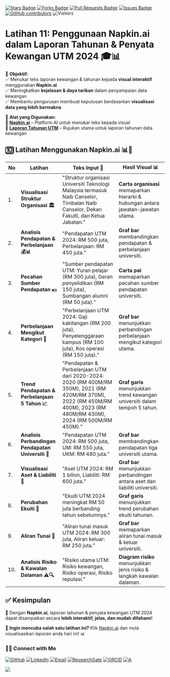 <a href="https://github.com/drshahizan/short-course/stargazers"><img src="https://img.shields.io/github/stars/drshahizan/short-course" alt="Stars Badge"/></a>
<a href="https://github.com/drshahizan/short-course/network/members"><img src="https://img.shields.io/github/forks/drshahizan/short-course" alt="Forks Badge"/></a>
<a href="https://github.com/drshahizan/short-course/pulls"><img src="https://img.shields.io/github/issues-pr/drshahizan/short-course" alt="Pull Requests Badge"/></a>
<a href="https://github.com/drshahizan/short-course"><img src="https://img.shields.io/github/issues/drshahizan/short-course" alt="Issues Badge"/></a>
<a href="https://github.com/drshahizan/short-course/graphs/contributors"><img alt="GitHub contributors" src="https://img.shields.io/github/contributors/drshahizan/short-course?color=2b9348"></a>
![Visitors](https://api.visitorbadge.io/api/visitors?path=https%3A%2F%2Fgithub.com%2Fdrshahizan%2Fshort-course&labelColor=%23d9e3f0&countColor=%23697689&style=flat)

# Latihan 11: Penggunaan Napkin.ai dalam Laporan Tahunan & Penyata Kewangan UTM 2024 🎓📊

📌 **Objektif:**  
✅ Menukar teks laporan kewangan & tahunan kepada **visual interaktif** menggunakan **Napkin.ai**  
✅ Meningkatkan **kejelasan & daya tarikan** dalam penyampaian data kewangan  
✅ Membantu pengurusan membuat keputusan berdasarkan **visualisasi data yang lebih bermakna**  

📌 **Alat yang Digunakan:**  
🔹 **[Napkin.ai](https://app.napkin.ai/)** – Platform AI untuk menukar teks kepada visual  
🔹 **[Laporan Tahunan UTM](https://osca.utm.my/annual-report/)** – Rujukan utama untuk laporan tahunan data kewangan  

## 🔟 Latihan Menggunakan Napkin.ai 📊🧠

| **No** | **Latihan** | **Teks Input 📑** | **Hasil Visual 📊** |
|--------|------------|-------------------|---------------------|
| 1. | **Visualisasi Struktur Organisasi 🏛️** | "Struktur organisasi Universiti Teknologi Malaysia termasuk Naib Canselor, Timbalan Naib Canselor, Dekan Fakulti, dan Ketua Jabatan." | **Carta organisasi** memaparkan hierarki & hubungan antara jawatan-jawatan utama. |
| 2. | **Analisis Pendapatan & Perbelanjaan 💰📊** | "Pendapatan UTM 2024: RM 500 juta, Perbelanjaan: RM 450 juta." | **Graf bar** membandingkan pendapatan & perbelanjaan universiti. |
| 3. | **Pecahan Sumber Pendapatan 💵** | "Sumber pendapatan UTM: Yuran pelajar (RM 300 juta), Geran penyelidikan (RM 150 juta), Sumbangan alumni (RM 50 juta)." | **Carta pai** memaparkan pecahan sumber pendapatan universiti. |
| 4. | **Perbelanjaan Mengikut Kategori 📑** | "Perbelanjaan UTM 2024: Gaji kakitangan (RM 200 juta), Penyelenggaraan kampus (RM 100 juta), Kos operasi (RM 150 juta)." | **Graf bar** menunjukkan perbandingan perbelanjaan mengikut kategori utama. |
| 5. | **Trend Pendapatan & Perbelanjaan 5 Tahun 📈** | "Pendapatan & Perbelanjaan UTM dari 2020-2024: 2020 (RM 400M/RM 350M), 2021 (RM 420M/RM 370M), 2022 (RM 450M/RM 400M), 2023 (RM 480M/RM 430M), 2024 (RM 500M/RM 450M)." | **Graf garis** menunjukkan trend kewangan universiti dalam tempoh 5 tahun. |
| 6. | **Analisis Perbandingan Pendapatan Universiti 🏫** | "Pendapatan UTM 2024: RM 500 juta, UM: RM 550 juta, UKM: RM 480 juta." | **Graf bar** membandingkan pendapatan tiga universiti utama. |
| 7. | **Visualisasi Aset & Liabiliti 🏦** | "Aset UTM 2024: RM 1 bilion, Liabiliti: RM 600 juta." | **Graf bar** menunjukkan perbandingan antara aset dan liabiliti universiti. |
| 8. | **Perubahan Ekuiti 🔄** | "Ekuiti UTM 2024 meningkat RM 50 juta berbanding tahun sebelumnya." | **Graf garis** menunjukkan trend perubahan ekuiti tahunan. |
| 9. | **Aliran Tunai 💸** | "Aliran tunai masuk UTM 2024: RM 300 juta, Aliran keluar: RM 250 juta." | **Graf bar** memaparkan aliran tunai masuk & keluar universiti. |
| 10. | **Analisis Risiko & Kawalan Dalaman ⚠️🔍** | "Risiko utama UTM: Risiko kewangan, Risiko operasi, Risiko reputasi." | **Diagram risiko** menunjukkan jenis risiko & langkah kawalan dalaman. |

## **✅ Kesimpulan**  
🎯 Dengan **Napkin.ai**, laporan tahunan & penyata kewangan UTM 2024 dapat disampaikan secara **lebih interaktif, jelas, dan mudah difahami**!  

🚀 **Ingin mencuba salah satu latihan ini?** Klik [Napkin.ai](https://app.napkin.ai/) dan mula visualisasikan laporan anda hari ini! 📊


### 🙌🏻 Connect with Me
<p align="left">
    <a href="https://github.com/drshahizan" target="_blank"><img alt="GitHub" src="https://img.shields.io/badge/-@drshahizan-181717?style=flat-square&logo=GitHub&logoColor=white"></a>
    <a href="https://www.linkedin.com/in/drshahizan" target="_blank"><img alt="LinkedIn" src="https://img.shields.io/badge/-drshahizan-blue?style=flat-square&logo=Linkedin&logoColor=white&link=https://www.linkedin.com/in/drshahizan/"></a>
    <a href="mailto:shahizan@utm.my" target="_blank"><img alt="Email" src="https://img.shields.io/badge/-shahizan@utm.my-c14438?style=flat-square&logo=Gmail&logoColor=white&link=mailto:shahizan@utm.my.com"></a>
    <a href="https://www.researchgate.net/profile/Mohd-Othman-28" target="_blank"><img alt="ResearchGate" src="https://img.shields.io/badge/-ResearchGate-00CCBB?style=flat-square&logo=ResearchGate&logoColor=white"></a>
    <a href="https://orcid.org/0000-0003-4261-1873" target="_blank"><img alt="ORCID" src="https://img.shields.io/badge/-ORCID-A6CE39?style=flat-square&logo=ORCID&logoColor=white"></a> 
 <a href="https://visitorbadge.io/status?path=https%3A%2F%2Fgithub.com%2Fdrshahizan" target="_blank"><img alt="A" src="https://api.visitorbadge.io/api/visitors?path=https%3A%2F%2Fgithub.com%2Fdrshahizan&labelColor=%23697689&countColor=%23555555&style=plastic"></a>
 
![](https://hit.yhype.me/github/profile?user_id=81284918)
</p>

